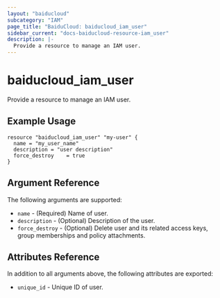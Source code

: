 ```yaml
---
layout: "baiducloud"
subcategory: "IAM"
page_title: "BaiduCloud: baiducloud_iam_user"
sidebar_current: "docs-baiducloud-resource-iam_user"
description: |-
  Provide a resource to manage an IAM user.
---
```


# baiducloud_iam_user

Provide a resource to manage an IAM user.

## Example Usage

```hcl
resource "baiducloud_iam_user" "my-user" {
  name = "my_user_name"
  description = "user description"
  force_destroy    = true
}
```

## Argument Reference

The following arguments are supported:

* `name` - (Required) Name of user.
* `description` - (Optional) Description of the user.
* `force_destroy` - (Optional) Delete user and its related access keys, group memberships and policy attachments.

## Attributes Reference

In addition to all arguments above, the following attributes are exported:

* `unique_id` - Unique ID of user.


